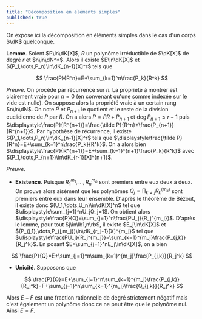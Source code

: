 ```yaml
---
title: "Décomposition en éléments simples"
published: true
---
```


On expose ici la décomposition en éléments simples dans le cas d'un corps $\dK$ quelconque.


**Lemme**. Soient $P\in\dK[X]$, $R$ un polynôme irréductible de $\dK[X]$ de degré $r$ et $n\in\dN^*$. Alors il existe $E\in\dK[X]$ et $(P_1,\dots,P_n)\in\dK_{n-1}[X]^r$ tels que

$$
\frac{P}{R^n}=E+\sum_{k=1}^n\frac{P_k}{R^k}
$$

*Preuve*. On procède par récurrence sur $n$. La propriété à montrer est clairement vraie pour $n=0$ (en convenant qu'une somme indexée sur le vide est nulle). On suppose alors la propriété vraie à un certain rang $n\in\dN$. On note $\tilde P$ et $P_{n+1}$ le quotient et le reste de la division euclidienne de $P$ par $R$. On a alors $P=\tilde PR+P_{n+1}$ et $\deg P_{n+1}\leq r-1$ puis $\displaystyle\frac{P}{R^{n+1}}=\frac{\tilde P}{R^n}+\frac{P_{n+1}}{R^{n+1}}$. Par hypothèse de récurrence, il existe $(P_1,\dots,P_n)\in\dK_{n-1}[X]^r$ tels que $\displaystyle\frac{\tilde P}{R^n}=E+\sum_{k=1}^n\frac{P_k}{R^k}$. On a alors bien $\displaystyle\frac{P}{R^{n+1}}=E+\sum_{k=1}^{n+1}\frac{P_k}{R^k}$ avec $(P_1,\dots,P_{n+1})\in\dK_{r-1}[X]^{n+1}$.


*Preuve*.

* **Existence**. Puisque $R_1^{m_1},\dots,R_n^{m_n}$ sont premiers entre eux deux à deux. On prouve alors aisément que les polynômes $\displaystyle Q_j=\prod_{k\neq j}R_k^{(m_k)}$ sont premiers entre eux dans leur ensemble. D'après le théorème de Bézout, il existe donc $(U_1,\dots,U_n)\in\dK[X]^n$ tel que $\displaystyle\sum_{j=1}^nU_jQ_j=1$. On obtient alors $\displaystyle\frac{P}{Q}=\sum_{j=1}^n\frac{PU_j}{R_j^{m_j}}$. D'après le lemme, pour tout $j\in\lb1,n\rb$, il existe $E_j\in\dK[X]$ et $(P_{j,1},\dots,P_{j,m_j})\in\dK_{r_j-1}[X]^{m_j}$ tel que $\displaystyle\frac{PU_j}{R_j^{m_j}}=\sum_{k=1}^{m_j}\frac{P_{j,k}}{R_j^k}$. En posant $E=\sum_{j=1}^nE_j\in\dK[X]$, on a bien

$$
\frac{P}{Q}=E+\sum_{j=1}^n\sum_{k=1}^{m_j}\frac{P_{j,k}}{R_j^k}
$$

* **Unicité**. Supposons que

$$
\frac{P}{Q}=E+\sum_{j=1}^n\sum_{k=1}^{m_j}\frac{P_{j,k}}{R_j^k}=F+\sum_{j=1}^n\sum_{k=1}^{m_j}\frac{Q_{j,k}}{R_j^k}
$$

Alors $E-F$ est une fraction rationnelle de degré strictement négatif mais c'est également un polynôme donc ce ne peut être que le polynôme nul. Ainsi $E=F$.
